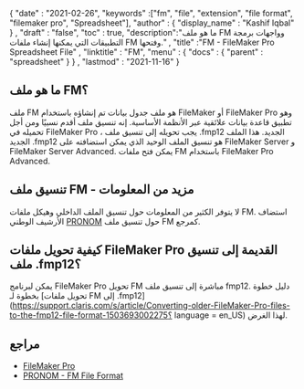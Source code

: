 {
  "date" : "2021-02-26",
  "keywords" :["fm", "file", "extension", "file format", "filemaker pro", "Spreadsheet"],
  "author" : {
    "display_name" : "Kashif Iqbal"
} ,
  "draft" : "false",
  "toc" : true,
  "description":"ما هو ملف FM وواجهات برمجة التطبيقات التي يمكنها إنشاء ملفات FM وفتحها." ,
  "title" :"FM - FileMaker Pro Spreadsheet File" ,
  "linktitle" : "FM",
  "menu" : {
    "docs" : {
      "parent" : "spreadsheet"
}
} ,
  "lastmod" : "2021-11-16"
}

## ما هو ملف FM؟

ملف FM هو ملف جدول بيانات تم إنشاؤه باستخدام FileMaker أو FileMaker Pro وهو تطبيق قاعدة بيانات علائقية عبر الأنظمة الأساسية. إنه تنسيق ملف أقدم نسبيًا ومن أجل تحميله في FileMaker Pro ، يجب تحويله إلى تنسيق ملف .fmp12 الجديد. هذا الملف الجديد .fmp12 هو تنسيق الملف الوحيد الذي يمكن استضافته على FileMaker Server و FileMaker Server Advanced. يمكن فتح ملفات FM باستخدام FileMaker Pro Advanced.

## تنسيق ملف FM - مزيد من المعلومات

لا يتوفر الكثير من المعلومات حول تنسيق الملف الداخلي وهيكل ملفات FM. استضاف الأرشيف الوطني [PRONOM](https://www.nationalarchives.gov.uk/PRONOM/fmt/1059) حول تنسيق ملف FM كمرجع.

## كيفية تحويل ملفات FileMaker Pro القديمة إلى تنسيق ملف .fmp12؟

يمكن لبرنامج FileMaker Pro تحويل FM مباشرة إلى تنسيق ملف fmp12. دليل خطوة بخطوة لـ [تحويل ملفات FM إلى .fmp12](https://support.claris.com/s/article/Converting-older-FileMaker-Pro-files-to-the-fmp12-file-format-1503693002275؟ language = en_US) لهذا الغرض.

## مراجع

* [FileMaker Pro](https://www.claris.com/filemaker/)
* [PRONOM - FM File Format](https://www.nationalarchives.gov.uk/PRONOM/fmt/1059)
